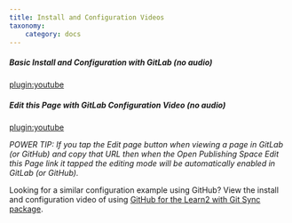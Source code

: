 ```yaml
---
title: Install and Configuration Videos
taxonomy:
    category: docs
---
```


##### Basic Install and Configuration with GitLab (no audio)  
[plugin:youtube](https://www.youtube.com/watch?v=q7EImLb8UMk)

##### Edit this Page with GitLab Configuration Video (no audio)  
[plugin:youtube](https://www.youtube.com/watch?v=gKzN5bQGt-A)

_POWER TIP: If you tap the *Edit* page button when viewing a page in GitLab (or GitHub) and copy that URL then when the Open Publishing Space *Edit this Page* link it tapped the editing mode will be automatically enabled in GitLab (or GitHub)._

Looking for a similar configuration example using GitHub? View the install and configuration video of using [GitHub for the Learn2 with Git Sync package](/learn2withgitsync/install-configure-video).
